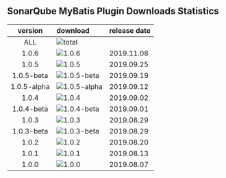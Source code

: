 ## SonarQube MyBatis Plugin Downloads Statistics

|  version   | download  | release date|
|  :----:  | :----  | :---- |
| ALL  | ![total](https://img.shields.io/github/downloads/donhui/sonar-mybatis/total) |
| 1.0.6  | ![1.0.6](https://img.shields.io/github/downloads/donhui/sonar-mybatis/1.0.6/total) | 2019.11.08 |
| 1.0.5  | ![1.0.5](https://img.shields.io/github/downloads/donhui/sonar-mybatis/1.0.5/total) | 2019.09.25 |
| 1.0.5-beta  | ![1.0.5-beta](https://img.shields.io/github/downloads/donhui/sonar-mybatis/1.0.5-beta/total) | 2019.09.19 |
| 1.0.5-alpha  | ![1.0.5-alpha](https://img.shields.io/github/downloads/donhui/sonar-mybatis/1.0.5-alpha/total) | 2019.09.12 |
| 1.0.4  | ![1.0.4](https://img.shields.io/github/downloads/donhui/sonar-mybatis/1.0.4/total) | 2019.09.02 |
|1.0.4-beta|![1.0.4-beta](https://img.shields.io/github/downloads/donhui/sonar-mybatis/1.0.4-beta/total)| 2019.09.01 |
| 1.0.3  | ![1.0.3](https://img.shields.io/github/downloads/donhui/sonar-mybatis/1.0.3/total) | 2019.08.29 |
| 1.0.3-beta  | ![1.0.3-beta](https://img.shields.io/github/downloads/donhui/sonar-mybatis/1.0.3-beta/total) | 2019.08.29 |
| 1.0.2  | ![1.0.2](https://img.shields.io/github/downloads/donhui/sonar-mybatis/1.0.2/total) | 2019.08.20 |
| 1.0.1  | ![1.0.1](https://img.shields.io/github/downloads/donhui/sonar-mybatis/1.0.1/total) | 2019.08.13 |
| 1.0.0  | ![1.0.0](https://img.shields.io/github/downloads/donhui/sonar-mybatis/1.0.0/total) | 2019.08.07 |
